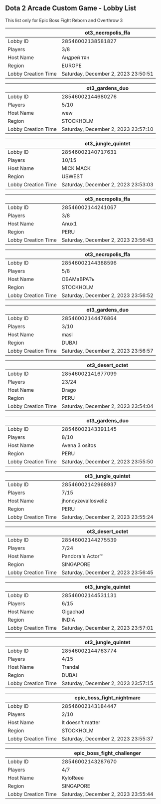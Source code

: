 ## Dota 2 Arcade Custom Game - Lobby List

This list only for Epic Boss Fight Reborn and Overthrow 3

|  | ot3_necropolis_ffa |
| ------ | ------ |
| Lobby ID | 28546002138581827 |
| Players | 3/8 |
| Host Name | Андрей тян |
| Region | EUROPE |
| Lobby Creation Time | Saturday, December 2, 2023 23:50:51 |


|  | ot3_gardens_duo |
| ------ | ------ |
| Lobby ID | 28546002144680276 |
| Players | 5/10 |
| Host Name | wew |
| Region | STOCKHOLM |
| Lobby Creation Time | Saturday, December 2, 2023 23:57:10 |


|  | ot3_jungle_quintet |
| ------ | ------ |
| Lobby ID | 28546002140717631 |
| Players | 10/15 |
| Host Name | MICK MACK |
| Region | USWEST |
| Lobby Creation Time | Saturday, December 2, 2023 23:53:03 |


|  | ot3_necropolis_ffa |
| ------ | ------ |
| Lobby ID | 28546002144241067 |
| Players | 3/8 |
| Host Name | Anux1 |
| Region | PERU |
| Lobby Creation Time | Saturday, December 2, 2023 23:56:43 |


|  | ot3_necropolis_ffa |
| ------ | ------ |
| Lobby ID | 28546002144388596 |
| Players | 5/8 |
| Host Name | ОБАМаВРАТъ |
| Region | STOCKHOLM |
| Lobby Creation Time | Saturday, December 2, 2023 23:56:52 |


|  | ot3_gardens_duo |
| ------ | ------ |
| Lobby ID | 28546002144476864 |
| Players | 3/10 |
| Host Name | masl |
| Region | DUBAI |
| Lobby Creation Time | Saturday, December 2, 2023 23:56:57 |


|  | ot3_desert_octet |
| ------ | ------ |
| Lobby ID | 28546002141677099 |
| Players | 23/24 |
| Host Name | Drago |
| Region | PERU |
| Lobby Creation Time | Saturday, December 2, 2023 23:54:04 |


|  | ot3_gardens_duo |
| ------ | ------ |
| Lobby ID | 28546002143391145 |
| Players | 8/10 |
| Host Name | Avena 3 ositos |
| Region | PERU |
| Lobby Creation Time | Saturday, December 2, 2023 23:55:50 |


|  | ot3_jungle_quintet |
| ------ | ------ |
| Lobby ID | 28546002142968937 |
| Players | 7/15 |
| Host Name | jhoncyzevallosveliz |
| Region | PERU |
| Lobby Creation Time | Saturday, December 2, 2023 23:55:24 |


|  | ot3_desert_octet |
| ------ | ------ |
| Lobby ID | 28546002144275539 |
| Players | 7/24 |
| Host Name | Pandora's Actor™ |
| Region | SINGAPORE |
| Lobby Creation Time | Saturday, December 2, 2023 23:56:45 |


|  | ot3_jungle_quintet |
| ------ | ------ |
| Lobby ID | 28546002144531131 |
| Players | 6/15 |
| Host Name | Gigachad |
| Region | INDIA |
| Lobby Creation Time | Saturday, December 2, 2023 23:57:01 |


|  | ot3_jungle_quintet |
| ------ | ------ |
| Lobby ID | 28546002144763774 |
| Players | 4/15 |
| Host Name | Trandal |
| Region | DUBAI |
| Lobby Creation Time | Saturday, December 2, 2023 23:57:15 |


|  | epic_boss_fight_nightmare |
| ------ | ------ |
| Lobby ID | 28546002143184447 |
| Players | 2/10 |
| Host Name | It doesn't matter |
| Region | STOCKHOLM |
| Lobby Creation Time | Saturday, December 2, 2023 23:55:37 |


|  | epic_boss_fight_challenger |
| ------ | ------ |
| Lobby ID | 28546002143287670 |
| Players | 4/7 |
| Host Name | KyloReee |
| Region | SINGAPORE |
| Lobby Creation Time | Saturday, December 2, 2023 23:55:44 |


